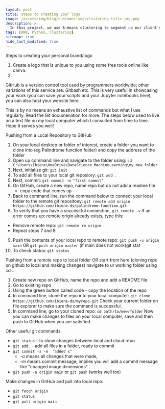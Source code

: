 ```yaml
---
layout: post
title: steps to creating your logo
image: /assets/img/blog/customer-seg/clustering-title-img.png
description: >
  In this project, we use k-means clustering to segment up our client's customer base in order to increase business understanding, and to enhance the relevancy of targeted messaging & customer communications.
tags: [KNN, Python, Clustering]
sitemap: true
hide_last_modified: true
---
```

Steps to creating your personal brand/logo

1. Create a logo that is unique to you using some free tools online like canva.
2. 
GitHub is a version control tool used by programmers worldwide; other variations of this service are: Gitbash etc. This is very useful in showcasing your work (you can save your scripts and your Jupyter notebooks here), you can also host your website here. 

This is by no means an exhaustive list of commands but what I use regularly. Read the Git documenation for more. The steps below used to live on a text file on my local computer which I consulted from time to time. Hope it serves you well!

Pushing from a Local Repository to GitHub

1. On your local desktop or folder of interest, create a folder you want to clone into (eg Palindrome function folder) 
and copy the address of the folder
2. Open up command line and navigate to the folder using:
 `cd C:\Users\Ibiene\OneDrive\DataScience_MachineLearning\my new folder`
3. Next, initialize git:
  `git init`
4. To add all files to your local git reposiory:
  `git add .`
5. Next, commit:
  `git commit -m "first commit"`
6. On GitHub, create a new repo, name repo but do not add a readme file 
	- copy code that comes up
7. Back to command line, run the command below to connect your local folder to the remote git repositoey:
  `git remote add origin https://github.com/ibiene-ds/palindrome-function.git`
8. To verify that you have a successful connection, 
  `git remote -v`
If an error comes up: remote origin already exists, type this:
  - Remove remote repo:
    `git remote rm origin`
  - Repeat steps 7 and 8
9.  Push the contents of your local repo to remote repo:
  `git push -u origin main` OR 
  `git push origin master` (if main does not work)git stat
10. To check status:
   `git status`

Pushing from a remote repo to local folder
OR start from here (cloning repo on github to local and making changes)
navigate to ur working folder using cd ...
1. Create new repo on GitHub, name the repo and add a README file
1. Go to existing repo
2. Using the green button called code - copy the location of the repo 
3. In command line, clone the repo into your local computer:
	`git clone https://github.com/ibiene-ds/myrepo.git`
Check your current folder on file explorer to make sure the command is successful.
4. In command line, go to your cloned repo:
  `cd path/to/new/folder`
Now you can make changes to files on your local computer, save and then push to GitHub when you are satisfied.

Other useful git commands:
- `git status` -  to show changes between local and cloud repo
- `git add.` - add all files in a folder, ready to commit 
- `git commit -a -m  "added x"`
  - *-a* means all changes that were made, 
  - *-m* means commit message, implies you will add a commit message like "changed image dimensions"
- `git push -u origin main` or `git push` (works well too)

Make changes in GitHub and pull into local repo:
- `git fetch origin` 
- `git status`
- `git pull origin main`


